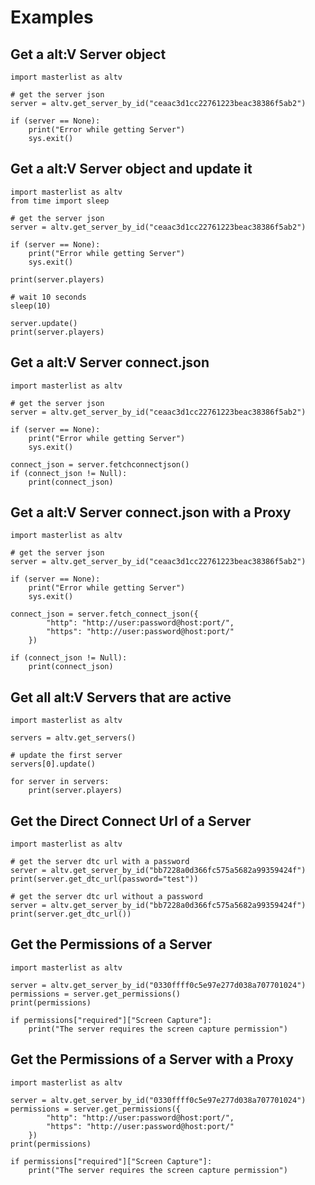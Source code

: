 # Examples

## Get a alt:V Server object

```
import masterlist as altv

# get the server json
server = altv.get_server_by_id("ceaac3d1cc22761223beac38386f5ab2")

if (server == None):
    print("Error while getting Server")
    sys.exit()
```

## Get a alt:V Server object and update it

```
import masterlist as altv
from time import sleep

# get the server json
server = altv.get_server_by_id("ceaac3d1cc22761223beac38386f5ab2")

if (server == None):
    print("Error while getting Server")
    sys.exit()

print(server.players)

# wait 10 seconds
sleep(10)

server.update()
print(server.players)
```

## Get a alt:V Server connect.json

```
import masterlist as altv

# get the server json
server = altv.get_server_by_id("ceaac3d1cc22761223beac38386f5ab2")

if (server == None):
    print("Error while getting Server")
    sys.exit()

connect_json = server.fetchconnectjson()
if (connect_json != Null):
    print(connect_json)
```

## Get a alt:V Server connect.json with a Proxy

```
import masterlist as altv

# get the server json
server = altv.get_server_by_id("ceaac3d1cc22761223beac38386f5ab2")

if (server == None):
    print("Error while getting Server")
    sys.exit()

connect_json = server.fetch_connect_json({
        "http": "http://user:password@host:port/",
        "https": "http://user:password@host:port/"
    })

if (connect_json != Null):
    print(connect_json)
```

## Get all alt:V Servers that are active

```
import masterlist as altv

servers = altv.get_servers()

# update the first server
servers[0].update()

for server in servers:
    print(server.players)
```

## Get the Direct Connect Url of a Server

```
import masterlist as altv

# get the server dtc url with a password
server = altv.get_server_by_id("bb7228a0d366fc575a5682a99359424f")
print(server.get_dtc_url(password="test"))

# get the server dtc url without a password
server = altv.get_server_by_id("bb7228a0d366fc575a5682a99359424f")
print(server.get_dtc_url())
```

## Get the Permissions of a Server

```
import masterlist as altv

server = altv.get_server_by_id("0330ffff0c5e97e277d038a707701024")
permissions = server.get_permissions()
print(permissions)

if permissions["required"]["Screen Capture"]:
    print("The server requires the screen capture permission")
```

## Get the Permissions of a Server with a Proxy

```
import masterlist as altv

server = altv.get_server_by_id("0330ffff0c5e97e277d038a707701024")
permissions = server.get_permissions({
        "http": "http://user:password@host:port/",
        "https": "http://user:password@host:port/"
    })
print(permissions)

if permissions["required"]["Screen Capture"]:
    print("The server requires the screen capture permission")
```
